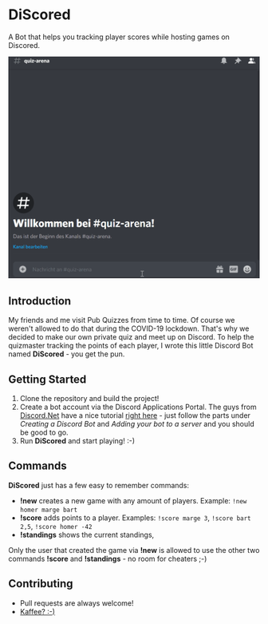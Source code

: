 # DiScored

A Bot that helps you tracking player scores while hosting games on Discored.

![](discord.gif)

## Introduction

My friends and me visit Pub Quizzes from time to time. Of course we weren't allowed to do that during the COVID-19 lockdown. That's why we decided to make our own private quiz and meet up on Discord. To help the quizmaster tracking the points of each player, I wrote this little Discord Bot named **DiScored** - you get the pun.

## Getting Started

1. Clone the repository and build the project!
2. Create a bot account via the Discord Applications Portal. The guys from [Discord.Net](https://github.com/discord-net/Discord.Net) have a nice tutorial [right here](https://discord.foxbot.me/stable/guides/getting_started/first-bot.html) - just follow the parts under *Creating a Discord Bot* and *Adding your bot to a server* and you should be good to go.
3. Run **DiScored** and start playing! :-)

## Commands
**DiScored** just has a few easy to remember commands:
* **!new** creates a new game with any amount of players. Example: `!new homer marge bart`
* **!score** adds points to a player. Examples: `!score marge 3`, `!score bart 2,5`, `!score homer -42`
* **!standings** shows the current standings,

Only the user that created the game via **!new** is allowed to use the other two commands **!score** and **!standings** - no room for cheaters ;-)

## Contributing

* Pull requests are always welcome!
* [Kaffee? :-)](https://www.buymeacoffee.com/SaMAsU1N6)
